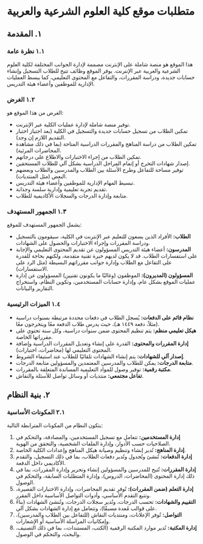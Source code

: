 # متطلبات موقع كلية العلوم الشرعية والعربية

## ١. المقدمة

### ١.١ نظرة عامة

هذا الموقع هو منصة شاملة على الإنترنت مصممة لإدارة الجوانب المختلفة لكلية العلوم الشرعية والعربية عبر الإنترنت. يوفر الموقع وظائف تتيح للطلاب التسجيل وإنشاء حسابات جديدة، ودراسة المقررات، والتفاعل مع المحتوى التعليمي، كما يبسط العمليات الإدارية للموظفين وأعضاء هيئة التدريس.

### ١.٢ الغرض

الغرض من هذا الموقع هو:

*   توفير منصة شاملة لإدارة عمليات الكلية عبر الإنترنت.
*   تمكين الطلاب من تسجيل حسابات جديدة والتسجيل في الكلية (بعد اجتياز اختبار التقديم اللازم إن وجد).
*   تمكين الطلاب من دراسة المناهج والمقررات الدراسية المتاحة (بما في ذلك مشاهدة المحاضرات المرئية).
*   تمكين الطلاب من إجراء الاختبارات والاطلاع على درجاتهم.
*   إصدار شهادات التخرج أو إتمام المراحل الدراسية بشكل آلي للطلاب المستحقين.
*   توفير مساحة للتفاعل وطرح الأسئلة بين الطلاب والمدرسين والطلاب وبعضهم البعض (مثل المنتديات).
*   تبسيط المهام الإدارية للموظفين وأعضاء هيئة التدريس.
*   تقديم تجربة تعليمية وإدارية سلسة وجذابة.
*   متابعة وإدارة الدرجات والسجلات الأكاديمية للطلاب.

### ١.٣ الجمهور المستهدف

يشمل الجمهور المستهدف للموقع:

*   **الطلاب:** الأفراد الذين يسعون للتعليم عبر الإنترنت في الكلية، سيقومون بالتسجيل ودراسة المقررات وإجراء الاختبارات والحصول على الشهادات.
*   **المدرسون:** أعضاء هيئة التدريس المسؤولون عن تقديم المحتوى التعليمي والإجابة على استفسارات الطلاب. قد لا يكون لديهم خبرة تقنية متقدمة، ولكنهم بحاجة للقدرة على التفاعل مع الطلاب وإدارة جوانب مقرراتهم البسيطة (مثل الرد على الاستفسارات).
*   **المسؤولون (المديرون):** الموظفون (وغالبًا ما يكونون تقنيين) المسؤولون عن إدارة عمليات الموقع بشكل عام، وإدارة حسابات المستخدمين، وتكوين النظام، واستخراج التقارير والبيانات.

### ١.٤ الميزات الرئيسية

*   **نظام قائم على الدفعات:** يُسجل الطلاب في دفعات محددة مرتبطة بسنوات دراسية (مثلاً، دفعة ١٤٤٩ هـ)، حيث يدرس طلاب الدفعة معًا ويتخرجون معًا.
*   **هيكل تعليمي منظم:** يتم تنظيم المحتوى ضمن سنوات دراسية، وكل سنة تحتوي على مقرراتها الخاصة.
*   **إدارة المقررات والمحتوى:** القدرة على إنشاء وتعديل المقررات الدراسية وإضافة المحتوى التعليمي لها (محاضرات، اختبارات).
*   **إصدار آلي للشهادات:** يتم إنشاء الشهادات تلقائيًا للطلاب عند استيفاء الشروط.
*   **متابعة الدرجات:** يمكن للطلاب والمدرسين المعتمدين والمسؤولين متابعة الدرجات.
*   **مكتبة رقمية:** توفير وصول للمواد التعليمية المساندة المتعلقة بالمقررات.
*   **تفاعل مجتمعي:** منتديات أو وسائل تواصل للأسئلة والنقاش.

## ٢. بنية النظام

### ٢.١ المكونات الأساسية

يتكون النظام من المكونات المترابطة التالية:

1.  **إدارة المستخدمين:** تتعامل مع تسجيل المستخدمين، والمصادقة، والتحكم في الصلاحيات حسب الأدوار، وإدارة الملفات الشخصية، والتحقق من الهوية.
2.  **إدارة المناهج:** تُدير إنشاء وتنظيم وصيانة هيكل المناهج وإعدادات الكلية الخاصة.
3.  **إدارة الدفعات:** تُنشئ وتُجدول وتُدير دفعات الطلاب، بما في ذلك التسجيل، والتقدم الأكاديمي داخل الدفعة.
4.  **إدارة المقررات:** تُتيح للمدرسين والمسؤولين إنشاء وتحرير وإدارة المقررات، بما في ذلك إدارة المحتوى (المحاضرات، الدروس)، وإدارة المتطلبات السابقة، والتحكم في الوصول.
5.  **إدارة التعلم (ضمن المقررات):** تُوفر تقديم المحاضرات، وإدارة الاختبارات القصيرة، وتتبع التقدم الأساسي، وأدوات التواصل الأساسية داخل المقرر.
6.  **التقييم والشهادات:** تحسب الدرجات، وتُدير سجلات الدرجات، وتُنشئ الشهادات (بناءً على قوالب مُعدة مسبقًا)، وتتعامل مع إدارة الشهادات بشكل آلي.
7.  **التواصل:** تُوفر الإعلانات، ومنتديات النقاش (للتفاعل بين الطلاب والمدرسين)، وإمكانيات المراسلة الأساسية أو الإشعارات.
8.  **إدارة المكتبة:** تُدير موارد المكتبة الرقمية (الكتب، المستندات،، بما في ذلك التصنيف، والبحث، والتحكم في الوصول.
